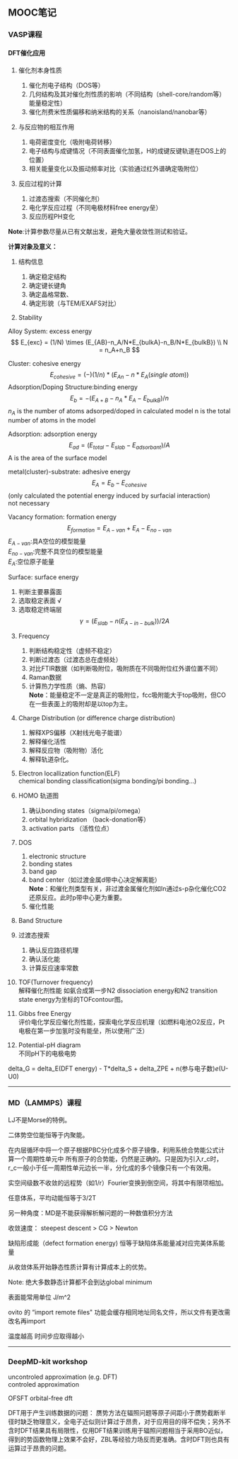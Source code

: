 ## MOOC笔记

### VASP课程

#### DFT催化应用

1. 催化剂本身性质
    1) 催化剂电子结构（DOS等）
    2) 几何结构及其对催化剂性质的影响（不同结构（shell-core/random等）能量稳定性）
    3) 催化剂费米性质偏移和纳米结构的关系（nanoisland/nanobar等）

2. 与反应物的相互作用
    1) 电荷密度变化（吸附电荷转移）
    2) 电子结构与成键情况（不同表面催化加氢，H的成键反键轨道在DOS上的位置）
    3) 相关能量变化以及振动频率对比（实验通过红外谱确定吸附位）

3. 反应过程的计算
    1. 过渡态搜索（不同催化剂）
    2. 电化学反应过程（不同电极材料free energy垒）
    3. 反应历程PH变化

**Note**:计算参数尽量从已有文献出发，避免大量收敛性测试和验证。

**计算对象及意义：**

1. 结构信息
    1. 确定稳定结构
    2. 确定键长键角
    3. 确定晶格常数、
    4. 确定形貌（与TEM/EXAFS对比）

2. Stability

Alloy System: excess energy  
$$
E_{exc} = (1/N) \times (E_{AB}-n_A/N*E_{bulkA}-n_B/N*E_{bulkB}) \\
N = n_A+n_B
$$
    
Cluster: cohesive energy
$$
E_{cohesive} = (-)(1/n)*(E_{An}-n*E_A(single\ atom))
$$
Adsorption/Doping Structure:binding energy
$$
E_b = -(E_{A+B}-n_A*E_A-E_{bulkB})/n
$$
$n_A$ is the number of atoms adsorped/doped in calculated model
n is the total number of atoms in the model

Adsorption: adsorption energy  
$$
E_{ad} = (E_{total} - E_{slab} -E_{adsorbant})/A
$$
A is the area of the surface model


metal(cluster)-substrate: adhesive energy
$$
E_A = E_b-E_{cohesive}
$$
(only calculated the potential energy induced by surfacial interaction)  
not necessary

Vacancy formation: formation energy  
$$
E_{formation} = E_{A-van} + E_A - E_{no-van}
$$
$E_{A-van}$:具A空位的模型能量  
$E_{no-van}$:完整不具空位的模型能量  
$E_A$:空位原子能量  

Surface: surface energy
1) 判断主要暴露面  
2) 选取稳定表面 √  
3) 选取稳定终端层  
$$
\gamma = (E_{slab}-n(E_{A-in-bulk}))/2A
$$
3. Frequency 
    1. 判断结构稳定性（虚频不稳定）
    2. 判断过渡态（过渡态总在虚频处）
    3. 对比FTIR数据（如判断吸附位，吸附质在不同吸附位红外谱位置不同）
    4. Raman数据
    5. 计算热力学性质（熵、热容）  
**Note**：能量稳定不一定是真正的吸附位，fcc吸附能大于top吸附，但CO在一些表面上的吸附却是以top为主。	 

4. Charge Distribution (or difference charge distribution)
    1. 解释XPS偏移（X射线光电子能谱）
    2. 解释催化活性
    3. 解释反应物（吸附物）活化
    4. 解释轨道杂化。

5. Electron locallization function(ELF)  
chemical bonding classification(sigma bonding/pi bonding...)

6. HOMO 轨道图  
    1. 确认bonding states（sigma/pi/omega）
    2. orbital hybridization （back-donation等）
    3. activation parts （活性位点）

7. DOS
    1. electronic structure
    2. bonding states
    3. band gap
    4. band center（如过渡金属d带中心决定解离能）  
**Note**：和催化剂类型有关，非过渡金属催化剂如In通过s-p杂化催化CO2还原反应。此时p带中心更为重要。
    5. 催化性能

8. Band Structure 

9. 过渡态搜索  
    1. 确认反应路径机理
    2. 确认活化能
    3. 计算反应速率常数

10. TOF(Turnover frequency)  
解释催化剂性能
如氨合成第一步N2 dissociation energy和N2 transition state energy为坐标的TOFcontour图。

11. Gibbs free Energy  
评价电化学反应催化剂性能，探索电化学反应机理（如燃料电池O2反应，Pt电极在第一步加氢时没有能垒，所以使用广泛）

12. Potential-pH diagram  
不同pH下的电极电势

delta_G = delta_E(DFT energy) - T*delta_S + delta_ZPE + n(参与电子数)*e*(U-U0)

---
### MD（LAMMPS）课程

LJ不是Morse的特例。

二体势空位能恒等于内聚能。

在内层循环中将一个原子根据PBC分化成多个原子镜像，利用系统合势能公式计算一个周期性单元中
所有原子的合势能，仍然是正确的。只是因为引入r\_c时，r\_c一般小于任一周期性单元边长一半，分化成的多个镜像只有一个有效用。

实空间级数不收敛的远程势（如1/r）Fourier变换到倒空间，将其中有限项相加。

任意体系，平均动能恒等于3/2T

另一种角度：MD是不能获得解析解问题的一种数值积分方法

收敛速度： steepest descent \> CG \> Newton

缺陷形成能（defect formation energy) 恒等于缺陷体系能量减对应完美体系能量

从收敛体系开始静态性质计算有计算成本上的优势。

Note: 绝大多数静态计算都不会到达global minimum

表面能常用单位 J/m^2

ovito 的 “import remote files" 功能会缓存相同地址同名文件，所以文件有更改需改名再import

温度越高 时间步应取得越小

---
### DeepMD-kit workshop

uncontroled approximation (e.g. DFT)  
controled approximation

OFSFT orbital-free dft

DFT用于产生训练数据的问题：
赝势方法在辐照问题等原子间距小于赝势截断半径时缺乏物理意义，全电子近似则计算过于昂贵，对于应用目的得不偿失；另外不含时DFT结果具有局限性，仅用DFT结果训练用于辐照问题相当于采用BO近似，得到的势函数物理上效果不会好，ZBL等经验力场反而更准确。含时DFT则也具有运算过于昂贵的问题。